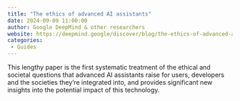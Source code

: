 ```yaml
---
title: "The ethics of advanced AI assistants"
date: 2024-09-09 11:00:00
author: Google DeepMind & other researchers
website: https://deepmind.google/discover/blog/the-ethics-of-advanced-ai-assistants/
categories:
 - Guides
---
```


This lengthy paper is the first systematic treatment of the ethical and societal questions that advanced AI assistants raise for users, developers and the societies they’re integrated into, and provides significant new insights into the potential impact of this technology.